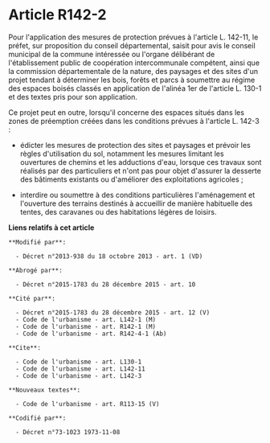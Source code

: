 # Article R142-2

Pour l'application des mesures de protection prévues à l'article L. 142-11, le préfet, sur proposition du conseil
départemental, saisit pour avis le conseil municipal de la commune intéressée ou l'organe délibérant de l'établissement
public de coopération intercommunale compétent, ainsi que la commission départementale de la nature, des paysages et des
sites d'un projet tendant à déterminer les bois, forêts et parcs à soumettre au régime des espaces boisés classés en
application de l'alinéa 1er de l'article L. 130-1 et des textes pris pour son application. 

Ce projet peut en outre, lorsqu'il concerne des espaces situés dans les zones de préemption créées dans les conditions
prévues à l'article L. 142-3 :

- édicter les mesures de protection des sites et paysages et prévoir les règles d'utilisation du sol, notamment les mesures
limitant les ouvertures de chemins et les adductions d'eau, lorsque ces travaux sont réalisés par des particuliers et n'ont
pas pour objet d'assurer la desserte des bâtiments existants ou d'améliorer des exploitations agricoles ;

- interdire ou soumettre à des conditions particulières l'aménagement et l'ouverture des terrains destinés à accueillir de
manière habituelle des tentes, des caravanes ou des habitations légères de loisirs.

**Liens relatifs à cet article**

	**Modifié par**:

	  - Décret n°2013-938 du 18 octobre 2013 - art. 1 (VD)

	**Abrogé par**:

	  - Décret n°2015-1783 du 28 décembre 2015 - art. 10

	**Cité par**:

	  - Décret n°2015-1783 du 28 décembre 2015 - art. 12 (V)
	  - Code de l'urbanisme - art. L142-1 (M)
	  - Code de l'urbanisme - art. R142-1 (M)
	  - Code de l'urbanisme - art. R142-4-1 (Ab)

	**Cite**:

	  - Code de l'urbanisme - art. L130-1
	  - Code de l'urbanisme - art. L142-11
	  - Code de l'urbanisme - art. L142-3

	**Nouveaux textes**:

	  - Code de l'urbanisme - art. R113-15 (V)

	**Codifié par**:

	  - Décret n°73-1023 1973-11-08
